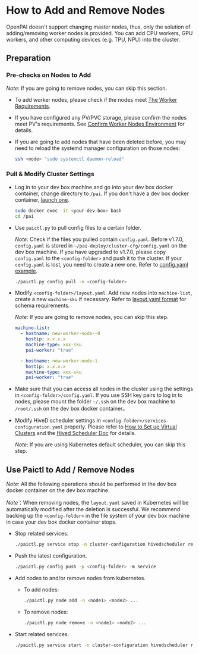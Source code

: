 # How to Add and Remove Nodes

OpenPAI doesn't support changing master nodes, thus, only the solution of adding/removing worker nodes is provided. You can add CPU workers, GPU workers, and other computing devices (e.g. TPU, NPU) into the cluster.

## Preparation

### Pre-checks on Nodes to Add

*Note*: If you are going to remove nodes, you can skip this section.

- To add worker nodes, please check if the nodes meet [The Worker Requirements](./installation-guide.md##installation-requirements).

- If you have configured any PV/PVC storage, please confirm the nodes meet PV's requirements. See [Confirm Worker Nodes Environment](./how-to-set-up-storage.md#confirm-environment-on-worker-nodes) for details.

- If you are going to add nodes that have been deleted before, you may need to reload the systemd manager configuration on those nodes:

  ```bash
  ssh <node> "sudo systemctl daemon-reload"
  ```

### Pull & Modify Cluster Settings 

- Log in to your dev box machine and go into your dev box docker container, change directory to `/pai`. If you don't have a dev box docker container, [launch one](./basic-management-operations.md##pai-service-management-and-paictl).

  ```bash
  sudo docker exec -it <your-dev-box> bash
  cd /pai
  ```

- Use `paictl.py` to pull config files to a certain folder.

    *Note*: Check if the files you pulled contain `config.yaml`. Before v1.7.0, `config.yaml` is stored in `~/pai-deploy/cluster-cfg/config.yaml` on the dev box machine. If you have upgraded to v1.7.0, please copy `config.yaml` to the `<config-folder>` and push it to the cluster. If your `config.yaml` is lost, you need to create a new one. Refer to [config.yaml example](./installation-guide.md#configyaml-example).

  ```bash
  ./paictl.py config pull -o <config-folder>
  ```

- Modify `<config-folder>/layout.yaml`. Add new nodes into `machine-list`, create a new `machine-sku` if necessary. Refer to [layout.yaml format](./installation-guide.md#layoutyaml-format) for schema requirements.

    *Note*: If you are going to remove nodes, you can skip this step.

  ```yaml
  machine-list:
    - hostname: new-worker-node--0
      hostip: x.x.x.x
      machine-type: xxx-sku
      pai-worker: "true"

    - hostname: new-worker-node-1
      hostip: x.x.x.x
      machine-type: xxx-sku
      pai-worker: "true"
  ```

- Make sure that you can access all nodes in the cluster using the settings in `<config-folder>/config.yaml`. If you use SSH key pairs to log in to nodes, please mount the folder `~/.ssh` on the dev box machine to `/root/.ssh` on the dev box docker container。

- Modify HiveD scheduler settings in `<config-folder>/services-configuration.yaml` properly. Please refer to [How to Set up Virtual Clusters](./how-to-set-up-virtual-clusters.md) and the [Hived Scheduler Doc](https://github.com/microsoft/hivedscheduler/blob/master/doc/user-manual.md) for details.

    *Note*: If you are using Kubernetes default scheduler, you can skip this step.

## Use Paictl to Add / Remove Nodes

*Note*: All the following operations should be performed in the dev box docker container on the dev box machine.

*Note*：When removing nodes, the `layout.yaml` saved in Kubernetes will be automatically modified after the deletion is successful. We recommend backing up the `<config-folder>` in the file system of your dev box machine in case your dev box docker container stops.

- Stop related services.

  ```bash
  ./paictl.py service stop -n cluster-configuration hivedscheduler rest-server job-exporter
  ```

- Push the latest configuration.

  ```bash
  ./paictl.py config push -p <config-folder> -m service
  ```

- Add nodes to and/or remove nodes from kubernetes.

  - To add nodes:

    ```bash  
    ./paictl.py node add -n <node1> <node2> ...
    ```

  - To remove nodes:

    ```bash  
    ./paictl.py node remove -n <node1> <node2> ...
    ```

- Start related services.

  ```bash
  ./paictl.py service start -n cluster-configuration hivedscheduler rest-server job-exporter
  ```
